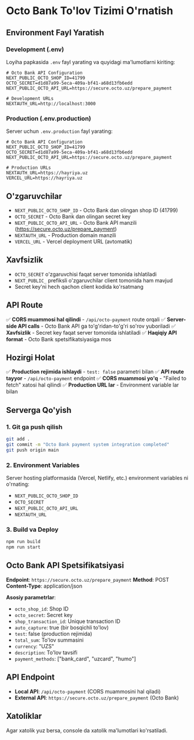 # Octo Bank To'lov Tizimi O'rnatish

## Environment Fayl Yaratish

### Development (.env)
Loyiha papkasida `.env` fayl yarating va quyidagi ma'lumotlarni kiriting:

```env
# Octo Bank API Configuration
NEXT_PUBLIC_OCTO_SHOP_ID=41799
OCTO_SECRET=d1d87a99-5eca-409a-bf41-a68d13fb6edd
NEXT_PUBLIC_OCTO_API_URL=https://secure.octo.uz/prepare_payment

# Development URLs
NEXTAUTH_URL=http://localhost:3000
```

### Production (.env.production)
Server uchun `.env.production` fayl yarating:

```env
# Octo Bank API Configuration
NEXT_PUBLIC_OCTO_SHOP_ID=41799
OCTO_SECRET=d1d87a99-5eca-409a-bf41-a68d13fb6edd
NEXT_PUBLIC_OCTO_API_URL=https://secure.octo.uz/prepare_payment

# Production URLs
NEXTAUTH_URL=https://hayriya.uz
VERCEL_URL=https://hayriya.uz
```

## O'zgaruvchilar

- `NEXT_PUBLIC_OCTO_SHOP_ID` - Octo Bank dan olingan shop ID (41799)
- `OCTO_SECRET` - Octo Bank dan olingan secret key
- `NEXT_PUBLIC_OCTO_API_URL` - Octo Bank API manzili (https://secure.octo.uz/prepare_payment)
- `NEXTAUTH_URL` - Production domain manzili
- `VERCEL_URL` - Vercel deployment URL (avtomatik)

## Xavfsizlik

- `OCTO_SECRET` o'zgaruvchisi faqat server tomonida ishlatiladi
- `NEXT_PUBLIC_` prefiksli o'zgaruvchilar client tomonida ham mavjud
- Secret key'ni hech qachon client kodida ko'rsatmang

## API Route

✅ **CORS muammosi hal qilindi** - `/api/octo-payment` route orqali
✅ **Server-side API calls** - Octo Bank API ga to'g'ridan-to'g'ri so'rov yuboriladi
✅ **Xavfsizlik** - Secret key faqat server tomonida ishlatiladi
✅ **Haqiqiy API format** - Octo Bank spetsifikatsiyasiga mos

## Hozirgi Holat

✅ **Production rejimida ishlaydi** - `test: false` parametri bilan
✅ **API route tayyor** - `/api/octo-payment` endpoint
✅ **CORS muammosi yo'q** - "Failed to fetch" xatosi hal qilindi
✅ **Production URL lar** - Environment variable lar bilan

## Serverga Qo'yish

### 1. Git ga push qilish
```bash
git add .
git commit -m "Octo Bank payment system integration completed"
git push origin main
```

### 2. Environment Variables
Server hosting platformasida (Vercel, Netlify, etc.) environment variables ni o'rnating:
- `NEXT_PUBLIC_OCTO_SHOP_ID`
- `OCTO_SECRET`
- `NEXT_PUBLIC_OCTO_API_URL`
- `NEXTAUTH_URL`

### 3. Build va Deploy
```bash
npm run build
npm run start
```

## Octo Bank API Spetsifikatsiyasi

**Endpoint**: `https://secure.octo.uz/prepare_payment`
**Method**: POST
**Content-Type**: application/json

**Asosiy parametrlar**:
- `octo_shop_id`: Shop ID
- `octo_secret`: Secret key
- `shop_transaction_id`: Unique transaction ID
- `auto_capture`: true (bir bosqichli to'lov)
- `test`: false (production rejimida)
- `total_sum`: To'lov summasini
- `currency`: "UZS"
- `description`: To'lov tavsifi
- `payment_methods`: ["bank_card", "uzcard", "humo"]

## API Endpoint

- **Local API**: `/api/octo-payment` (CORS muammosini hal qiladi)
- **External API**: `https://secure.octo.uz/prepare_payment` (Octo Bank)

## Xatoliklar

Agar xatolik yuz bersa, console da xatolik ma'lumotlari ko'rsatiladi.
